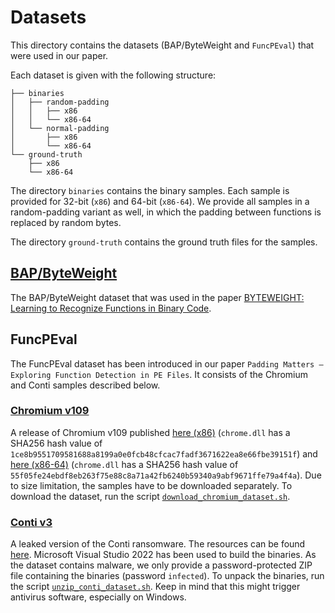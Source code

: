 # Datasets

This directory contains the datasets (BAP/ByteWeight and `FuncPEval`) that were used in our paper.

Each dataset is given with the following structure:
```
├── binaries
│   ├── random-padding
│   │   ├── x86
│   │   └── x86-64
│   └── normal-padding
│       ├── x86
│       └── x86-64
└── ground-truth
    ├── x86
    └── x86-64
```

The directory `binaries` contains the binary samples.
Each sample is provided for 32-bit (`x86`) and 64-bit (`x86-64`).
We provide all samples in a random-padding variant as well, in which the padding between functions is replaced by random bytes.

The directory `ground-truth` contains the ground truth files for the samples.

## [BAP/ByteWeight](byteweight)
The BAP/ByteWeight dataset that was used in the paper [BYTEWEIGHT: Learning to Recognize Functions in Binary Code](https://www.usenix.org/conference/usenixsecurity14/technical-sessions/presentation/bao).


## FuncPEval

The FuncPEval dataset has been introduced in our paper `Padding Matters – Exploring Function Detection in PE Files`. It consists of the Chromium and Conti samples described below.

### [Chromium v109](chromium)
A release of Chromium v109 published [here (x86)](http://commondatastorage.googleapis.com/chromium-browser-snapshots/index.html?prefix=Win/1069956/) (`chrome.dll` has a SHA256 hash value of `1ce8b9551709581688a8199a0e0fcb48cfcac7fadf3671622ea8e66fbe39151f`) and [here (x86-64)](http://commondatastorage.googleapis.com/chromium-browser-snapshots/index.html?prefix=Win_x64/1069922/) (`chrome.dll` has a SHA256 hash value of `55f05fe24ebdf8eb263f75e88c8a71a42fb6240b59340a9abf9671ffe79a4f4a`).
Due to size limitation, the samples have to be downloaded separately.
To download the dataset, run the script [`download_chromium_dataset.sh`](download_chromium_dataset.sh).

### [Conti v3](conti)
A leaked version of the Conti ransomware. The resources can be found [here](https://github.com/vxunderground/MalwareSourceCode/blob/main/Win32/Ransomware/Win32.Conti.c.7z).
Microsoft Visual Studio 2022 has been used to build the binaries.
As the dataset contains malware, we only provide a password-protected ZIP file containing the binaries (password `infected`).
To unpack the binaries, run the script [`unzip_conti_dataset.sh`](unzip_conti_dataset.sh).
Keep in mind that this might trigger antivirus software, especially on Windows.
